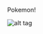 Pokemon!

![alt tag](http://image1.redbull.com/rbcom/010/2016-01-28/1331773493514_2/0010/1/550/366/2/rinha-de-monstrinhos-pra-crian%C3%A7as-isso-%C3%A9-pok%C3%A9mon.jpg)
